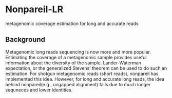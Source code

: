 # Nonpareil-LR
metagenomic coverage estimation for long and accurate reads

## Background
Metagenomic long reads sequencing is now more and more popular. Estimating the coverage of a metagenomic sample provides useful information about the diversity of the sample. Lander-Waterman expectation, or the generalized Stevens’ theorem can be used to do such an estimation. For shotgun metagenomic reads (short reads), nonpareil has implemented this idea. However, for long and accurate long reads, the idea behind nonpareil(e.g., ungapped alignment) fails due to much longer sequneces and lower identities. 
